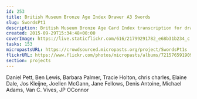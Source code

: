 ```yaml
---
id: 253
title: British Museum Bronze Age Index Drawer A3 Swords
slug: SwordsPt1
description: British Museum Bronze Age Card Index transcription for drawer A3
created: 2015-09-29T15:34:48+00:00
coverImage: https://live.staticflickr.com/616/21799291782_e68b31b234_c.jpg
tasks: 153
micropastsURL: https://crowdsourced.micropasts.org/project/SwordsPt1s
flickrURL: https://www.flickr.com/photos/micropasts/albums/72157659190920586
section: projects
---
```

Daniel Pett, Ben Lewis, Barbara Palmer, Tracie Holton, chris charles, Elaine Dale, Jos Kleijne, Joellen McGann, Jane Fellows, Denis Antoine, Michael Adams, Van C. Vives, JP OConnor
